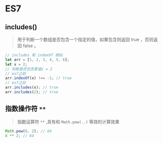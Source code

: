 # ES7

## includes()

> 用于判断一个数组是否包含一个指定的值，如果包含则返回 true ，否则返回 false 。

```javascript
// includes 和 indexOf 相似
let arr = [1, 2, 3, 4, 5, 6];
let x = 2;
// 判断是否包含某值x = 2
// es7之前
arr.indexOf(x) !== -1; // true
// es7之后
arr.includes(x); // true
arr.includes(2); // true
```

## 指数操作符 `**`

> 指数运算符 `**` ,具有和 `Math.pow(..)` 等效的计算效果

```javascript
Math.pow(8, 2); // 64
8 ** 2; // 64
```
